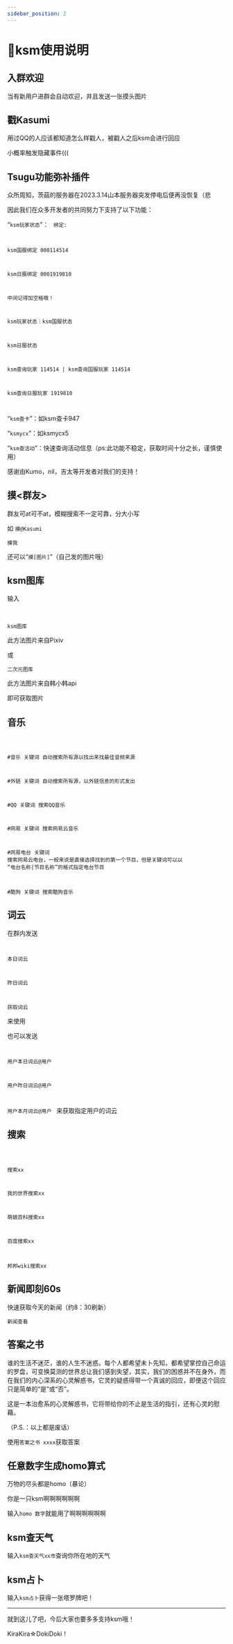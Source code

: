 ```yaml
---
sidebar_position: 2
---
```


# 📜ksm使用说明



## 入群欢迎

当有新用户进群会自动欢迎，并且发送一张摸头图片

## 戳Kasumi

用过QQ的人应该都知道怎么样戳人，被戳人之后ksm会进行回应

小概率触发隐藏事件(((

## Tsugu功能弥补插件

众所周知，茨菇的服务器在2023.3.14山本服务器突发停电后便再没恢复（悲

因此我们在众多开发者的共同努力下支持了以下功能：

“<code>ksm玩家状态</code>”：
<code>
绑定: 

ksm国服绑定 000114514

ksm日服绑定 0001919810

中间记得加空格哦！

ksm玩家状态｜ksm国服状态

ksm日服状态

ksm查询玩家 114514 | ksm查询国服玩家 114514

ksm查询日服玩家 1919810

</code>

“<code>ksm查卡</code>”：如ksm查卡947

“<code>ksmycx</code>”：如ksmycx5

“<code>ksm查活动</code>”：快速查询活动信息（ps:此功能不稳定，获取时间十分之长，谨慎使用）

感谢由Kumo，nil，吉太等开发者对我们的支持！

## 摸<群友>

群友可at可不at，模糊搜索不一定可靠，分大小写

如 <code>摸@Kasumi</code>

<code>摸我</code>

还可以“<code>摸\[图片\]</code>”（自己发的图片哦）

## ksm图库

输入

&emsp;

<code>ksm图库</code>
 
&emsp;

此方法图片来自Pixiv

或

<code>二次元图库</code>

此方法图片来自韩小韩api

即可获取图片





## 音乐

<code>

#音乐 关键词
自动搜索所有源以找出来找最佳音频来源

#外链 关键词
自动搜索所有源，以外链信息的形式发出

#QQ 关键词
搜索QQ音乐

#网易 关键词
搜索网易云音乐

#网易电台 关键词
搜索网易云电台，一般来说是直接选择找到的第一个节目，但是关键词可以以 “电台名称|节目名称”的格式指定电台节目

#酷狗 关键词
搜索酷狗音乐
</code>

## 词云

在群内发送
<code>

本日词云

昨日词云

获取词云
</code>

来使用

也可以发送
<code>

用户本日词云@用户

用户昨日词云@用户

用户本月词云@用户
</code>
来获取指定用户的词云 

## 搜索

<code>

搜索xx

我的世界搜索xx

萌娘百科搜索xx

百度搜索xx

邦邦wiki搜索xx
</code>

## 新闻即刻60s

快速获取今天的新闻（约8：30刷新）

<code>新闻查看</code>

## 答案之书 

谁的生活不迷茫，谁的人生不迷惑。每个人都希望未卜先知，都希望掌控自己命运的罗盘，可变换莫测的世界总让我们感到失望，其实，我们的困惑并不在身外，而在我们的内心深系的心灵解惑书，它灵的疑惑得带一个真诚的回应，即便这个回应只是简单的“是”或“否”。

这是一本治愈系的心灵解惑书，它将带给你的不止是生活的指引，还有心灵的慰藉。

（P.S.：以上都是废话）

使用<code>答案之书 xxxx</code>获取答案

## 任意数字生成homo算式

万物的尽头都是homo（暴论）

你是一只ksm啊啊啊啊啊啊

输入<code>homo 数字</code>就能用了啊啊啊啊啊啊

## ksm查天气

输入<code>ksm查天气xx市</code>查询你所在地的天气

## ksm占卜

输入<code>ksm占卜</code>获得一张塔罗牌吧！




***



就到这儿了吧，今后大家也要多多支持ksm哦！

KiraKira☆DokiDoki！